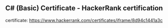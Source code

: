 ## C# (Basic) Certificate - HackerRank certification
certificate: https://www.hackerrank.com/certificates/iframe/8d94c1441a3c
